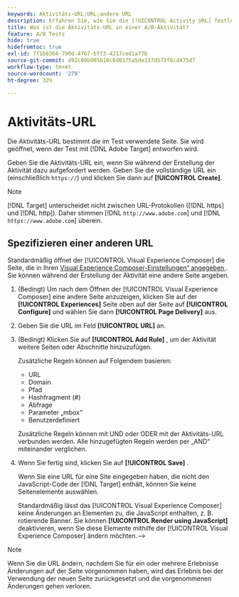 ```yaml
---
keywords: Aktivitäts-URL;URL;andere URL
description: Erfahren Sie, wie Sie die [!UICONTROL Activity URL] festlegen, um Testseiten zu definieren und ein korrektes Testdesign sicherzustellen.
title: Was ist die Aktivitäts-URL in einer A/B-Aktivität?
feature: A/B Tests
hide: true
hidefromtoc: true
exl-id: 7f1b8364-790d-4767-bff3-4217ced1a77b
source-git-commit: d92c09b905b10c6d0175a5de137d573f8cd475d7
workflow-type: tm+mt
source-wordcount: '279'
ht-degree: 32%

---
```


# Aktivitäts-URL

Die Aktivitäts-URL bestimmt die im Test verwendete Seite. Sie wird geöffnet, wenn der Test mit [!DNL Adobe Target] entworfen wird.

Geben Sie die Aktivitäts-URL ein, wenn Sie während der Erstellung der Aktivität dazu aufgefordert werden. Geben Sie die vollständige URL ein (einschließlich `https://`) und klicken Sie dann auf **[!UICONTROL Create]**.

>[!NOTE]
>
>[!DNL Target] unterscheidet nicht zwischen URL-Protokollen ([!DNL https] und [!DNL http]). Daher stimmen [!DNL `http://www.adobe.com`] und [!DNL `https://www.adobe.com`] überein.

## Spezifizieren einer anderen URL

Standardmäßig öffnet der [!UICONTROL Visual Experience Composer] die Seite, die in Ihren [Visual Experience Composer-Einstellungen“ angegeben ](/help/main/administrating-target/visual-experience-composer-set-up.md). Sie können während der Erstellung der Aktivität eine andere Seite angeben.

1. (Bedingt) Um nach dem Öffnen der [!UICONTROL Visual Experience Composer] eine andere Seite anzuzeigen, klicken Sie auf der **[!UICONTROL Experiences]** Seite oben auf der Seite auf **[!UICONTROL Configure]** und wählen Sie dann **[!UICONTROL Page Delivery]** aus.

1. Geben Sie die URL im Feld **[!UICONTROL URL]** an.

1. (Bedingt) Klicken Sie auf **[!UICONTROL Add Rule]** , um der Aktivität weitere Seiten oder Abschnitte hinzuzufügen.

   Zusätzliche Regeln können auf Folgendem basieren:

   * URL
   * Domain
   * Pfad
   * Hashfragment (#)
   * Abfrage
   * Parameter „mbox“
   * Benutzerdefiniert

   Zusätzliche Regeln können mit UND oder ODER mit der Aktivitäts-URL verbunden werden. Alle hinzugefügten Regeln werden per „AND“ miteinander verglichen.

1. Wenn Sie fertig sind, klicken Sie auf **[!UICONTROL Save]** .

   Wenn Sie eine URL für eine Site eingegeben haben, die nicht den JavaScript-Code der [!DNL Target] enthält, können Sie keine Seitenelemente auswählen.

   Standardmäßig lässt das [!UICONTROL Visual Experience Composer] keine Änderungen an Elementen zu, die JavaScript enthalten, z. B. rotierende Banner. Sie können **[!UICONTROL Render using JavaScript]** deaktivieren, wenn Sie diese Elemente mithilfe der [!UICONTROL Visual Experience Composer] ändern möchten.—>

>[!NOTE]
>
>Wenn Sie die URL ändern, nachdem Sie für ein oder mehrere Erlebnisse Änderungen auf der Seite vorgenommen haben, wird das Erlebnis bei der Verwendung der neuen Seite zurückgesetzt und die vorgenommenen Änderungen gehen verloren.
